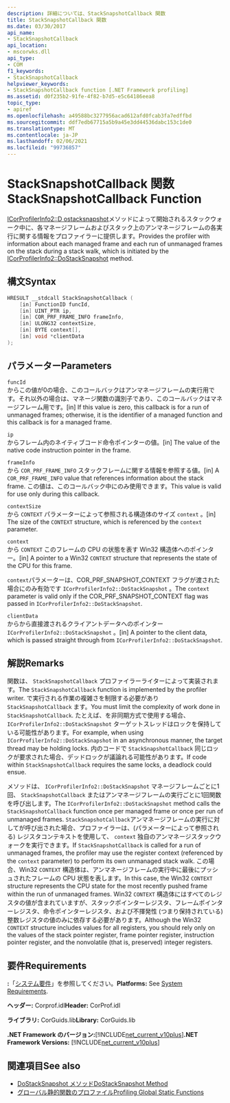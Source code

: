 ```yaml
---
description: 詳細については、StackSnapshotCallback 関数
title: StackSnapshotCallback 関数
ms.date: 03/30/2017
api_name:
- StackSnapshotCallback
api_location:
- mscorwks.dll
api_type:
- COM
f1_keywords:
- StackSnapshotCallback
helpviewer_keywords:
- StackSnapshotCallback function [.NET Framework profiling]
ms.assetid: d0f235b2-91fe-4f82-b7d5-e5c64186eea8
topic_type:
- apiref
ms.openlocfilehash: a49588bc3277956acad612afd0fcab3fa7edffbd
ms.sourcegitcommit: ddf7edb67715a5b9a45e3dd44536dabc153c1de0
ms.translationtype: MT
ms.contentlocale: ja-JP
ms.lasthandoff: 02/06/2021
ms.locfileid: "99736857"
---
```

# <a name="stacksnapshotcallback-function"></a><span data-ttu-id="0fd20-103">StackSnapshotCallback 関数</span><span class="sxs-lookup"><span data-stu-id="0fd20-103">StackSnapshotCallback Function</span></span>

<span data-ttu-id="0fd20-104">[ICorProfilerInfo2::D ostacksnapshot](icorprofilerinfo2-dostacksnapshot-method.md)メソッドによって開始されるスタックウォーク中に、各マネージフレームおよびスタック上のアンマネージフレームの各実行に関する情報をプロファイラーに提供します。</span><span class="sxs-lookup"><span data-stu-id="0fd20-104">Provides the profiler with information about each managed frame and each run of unmanaged frames on the stack during a stack walk, which is initiated by the [ICorProfilerInfo2::DoStackSnapshot](icorprofilerinfo2-dostacksnapshot-method.md) method.</span></span>  
  
## <a name="syntax"></a><span data-ttu-id="0fd20-105">構文</span><span class="sxs-lookup"><span data-stu-id="0fd20-105">Syntax</span></span>  
  
```cpp  
HRESULT __stdcall StackSnapshotCallback (  
    [in] FunctionID funcId,  
    [in] UINT_PTR ip,  
    [in] COR_PRF_FRAME_INFO frameInfo,  
    [in] ULONG32 contextSize,  
    [in] BYTE context[],  
    [in] void *clientData  
);  
```  
  
## <a name="parameters"></a><span data-ttu-id="0fd20-106">パラメーター</span><span class="sxs-lookup"><span data-stu-id="0fd20-106">Parameters</span></span>  

 `funcId`  
 <span data-ttu-id="0fd20-107">からこの値が0の場合、このコールバックはアンマネージフレームの実行用です。それ以外の場合は、マネージ関数の識別子であり、このコールバックはマネージフレーム用です。</span><span class="sxs-lookup"><span data-stu-id="0fd20-107">[in] If this value is zero, this callback is for a run of unmanaged frames; otherwise, it is the identifier of a managed function and this callback is for a managed frame.</span></span>  
  
 `ip`  
 <span data-ttu-id="0fd20-108">からフレーム内のネイティブコード命令ポインターの値。</span><span class="sxs-lookup"><span data-stu-id="0fd20-108">[in] The value of the native code instruction pointer in the frame.</span></span>  
  
 `frameInfo`  
 <span data-ttu-id="0fd20-109">から `COR_PRF_FRAME_INFO` スタックフレームに関する情報を参照する値。</span><span class="sxs-lookup"><span data-stu-id="0fd20-109">[in] A `COR_PRF_FRAME_INFO` value that references information about the stack frame.</span></span> <span data-ttu-id="0fd20-110">この値は、このコールバック中にのみ使用できます。</span><span class="sxs-lookup"><span data-stu-id="0fd20-110">This value is valid for use only during this callback.</span></span>  
  
 `contextSize`  
 <span data-ttu-id="0fd20-111">から `CONTEXT` パラメーターによって参照される構造体のサイズ `context` 。</span><span class="sxs-lookup"><span data-stu-id="0fd20-111">[in] The size of the `CONTEXT` structure, which is referenced by the `context` parameter.</span></span>  
  
 `context`  
 <span data-ttu-id="0fd20-112">から `CONTEXT` このフレームの CPU の状態を表す Win32 構造体へのポインター。</span><span class="sxs-lookup"><span data-stu-id="0fd20-112">[in] A pointer to a Win32 `CONTEXT` structure that represents the state of the CPU for this frame.</span></span>  
  
 <span data-ttu-id="0fd20-113">`context`パラメーターは、COR_PRF_SNAPSHOT_CONTEXT フラグが渡された場合にのみ有効です `ICorProfilerInfo2::DoStackSnapshot` 。</span><span class="sxs-lookup"><span data-stu-id="0fd20-113">The `context` parameter is valid only if the COR_PRF_SNAPSHOT_CONTEXT flag was passed in `ICorProfilerInfo2::DoStackSnapshot`.</span></span>  
  
 `clientData`  
 <span data-ttu-id="0fd20-114">からから直接渡されるクライアントデータへのポインター `ICorProfilerInfo2::DoStackSnapshot` 。</span><span class="sxs-lookup"><span data-stu-id="0fd20-114">[in] A pointer to the client data, which is passed straight through from `ICorProfilerInfo2::DoStackSnapshot`.</span></span>  
  
## <a name="remarks"></a><span data-ttu-id="0fd20-115">解説</span><span class="sxs-lookup"><span data-stu-id="0fd20-115">Remarks</span></span>  

 <span data-ttu-id="0fd20-116">関数は、 `StackSnapshotCallback` プロファイラーライターによって実装されます。</span><span class="sxs-lookup"><span data-stu-id="0fd20-116">The `StackSnapshotCallback` function is implemented by the profiler writer.</span></span> <span data-ttu-id="0fd20-117">で実行される作業の複雑さを制限する必要があり `StackSnapshotCallback` ます。</span><span class="sxs-lookup"><span data-stu-id="0fd20-117">You must limit the complexity of work done in `StackSnapshotCallback`.</span></span> <span data-ttu-id="0fd20-118">たとえば、を非同期方式で使用する場合、 `ICorProfilerInfo2::DoStackSnapshot` ターゲットスレッドはロックを保持している可能性があります。</span><span class="sxs-lookup"><span data-stu-id="0fd20-118">For example, when using `ICorProfilerInfo2::DoStackSnapshot` in an asynchronous manner, the target thread may be holding locks.</span></span> <span data-ttu-id="0fd20-119">内のコードで `StackSnapshotCallback` 同じロックが要求された場合、デッドロックが議論れる可能性があります。</span><span class="sxs-lookup"><span data-stu-id="0fd20-119">If code within `StackSnapshotCallback` requires the same locks, a deadlock could ensue.</span></span>  
  
 <span data-ttu-id="0fd20-120">メソッドは、 `ICorProfilerInfo2::DoStackSnapshot` マネージフレームごとに1回、 `StackSnapshotCallback` またはアンマネージフレームの実行ごとに1回関数を呼び出します。</span><span class="sxs-lookup"><span data-stu-id="0fd20-120">The `ICorProfilerInfo2::DoStackSnapshot` method calls the `StackSnapshotCallback` function once per managed frame or once per run of unmanaged frames.</span></span> <span data-ttu-id="0fd20-121">`StackSnapshotCallback`アンマネージフレームの実行に対してが呼び出された場合、プロファイラーは、(パラメーターによって参照される) レジスタコンテキストを使用して、 `context` 独自のアンマネージスタックウォークを実行できます。</span><span class="sxs-lookup"><span data-stu-id="0fd20-121">If `StackSnapshotCallback` is called for a run of unmanaged frames, the profiler may use the register context (referenced by the `context` parameter) to perform its own unmanaged stack walk.</span></span> <span data-ttu-id="0fd20-122">この場合、Win32 `CONTEXT` 構造体は、アンマネージフレームの実行中に最後にプッシュされたフレームの CPU 状態を表します。</span><span class="sxs-lookup"><span data-stu-id="0fd20-122">In this case, the Win32 `CONTEXT` structure represents the CPU state for the most recently pushed frame within the run of unmanaged frames.</span></span> <span data-ttu-id="0fd20-123">Win32 `CONTEXT` 構造体にはすべてのレジスタの値が含まれていますが、スタックポインターレジスタ、フレームポインターレジスタ、命令ポインターレジスタ、および不揮発性 (つまり保持されている) 整数レジスタの値のみに依存する必要があります。</span><span class="sxs-lookup"><span data-stu-id="0fd20-123">Although the Win32 `CONTEXT` structure includes values for all registers, you should rely only on the values of the stack pointer register, frame pointer register, instruction pointer register, and the nonvolatile (that is, preserved) integer registers.</span></span>  
  
## <a name="requirements"></a><span data-ttu-id="0fd20-124">要件</span><span class="sxs-lookup"><span data-stu-id="0fd20-124">Requirements</span></span>  

 <span data-ttu-id="0fd20-125">**:**「[システム要件](../../get-started/system-requirements.md)」を参照してください。</span><span class="sxs-lookup"><span data-stu-id="0fd20-125">**Platforms:** See [System Requirements](../../get-started/system-requirements.md).</span></span>  
  
 <span data-ttu-id="0fd20-126">**ヘッダー:** Corprof.idl</span><span class="sxs-lookup"><span data-stu-id="0fd20-126">**Header:** CorProf.idl</span></span>  
  
 <span data-ttu-id="0fd20-127">**ライブラリ:** CorGuids.lib</span><span class="sxs-lookup"><span data-stu-id="0fd20-127">**Library:** CorGuids.lib</span></span>  
  
 <span data-ttu-id="0fd20-128">**.NET Framework のバージョン:**[!INCLUDE[net_current_v10plus](../../../../includes/net-current-v10plus-md.md)]</span><span class="sxs-lookup"><span data-stu-id="0fd20-128">**.NET Framework Versions:** [!INCLUDE[net_current_v10plus](../../../../includes/net-current-v10plus-md.md)]</span></span>  
  
## <a name="see-also"></a><span data-ttu-id="0fd20-129">関連項目</span><span class="sxs-lookup"><span data-stu-id="0fd20-129">See also</span></span>

- [<span data-ttu-id="0fd20-130">DoStackSnapshot メソッド</span><span class="sxs-lookup"><span data-stu-id="0fd20-130">DoStackSnapshot Method</span></span>](icorprofilerinfo2-dostacksnapshot-method.md)
- [<span data-ttu-id="0fd20-131">グローバル静的関数のプロファイル</span><span class="sxs-lookup"><span data-stu-id="0fd20-131">Profiling Global Static Functions</span></span>](profiling-global-static-functions.md)

